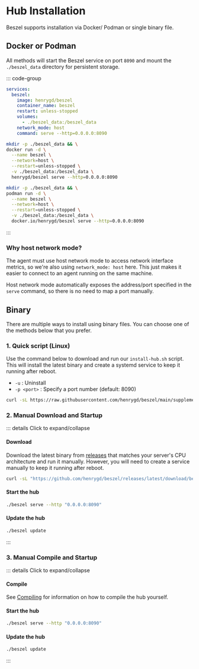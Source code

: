 # Hub Installation

Beszel supports installation via Docker/ Podman or single binary file.

## Docker or Podman

All methods will start the Beszel service on port `8090` and mount the `./beszel_data` directory for persistent storage.

::: code-group

```yaml [docker-compose.yml]
services:
  beszel:
    image: henrygd/beszel
    container_name: beszel
    restart: unless-stopped
    volumes:
      - ./beszel_data:/beszel_data
    network_mode: host
    command: serve --http=0.0.0.0:8090
```

```bash [docker run]
mkdir -p ./beszel_data && \
docker run -d \
  --name beszel \
  --network=host \
  --restart=unless-stopped \
  -v ./beszel_data:/beszel_data \
  henrygd/beszel serve --http=0.0.0.0:8090
```

```bash [podman run]
mkdir -p ./beszel_data && \
podman run -d \
  --name beszel \
  --network=host \
  --restart=unless-stopped \
  -v ./beszel_data:/beszel_data \
  docker.io/henrygd/beszel serve --http=0.0.0.0:8090
```

:::

### Why host network mode?

The agent must use host network mode to access network interface metrics, so we're also using `network_mode: host` here. This just makes it easier to connect to an agent running on the same machine.

Host network mode automatically exposes the address/port specified in the `serve` command, so there is no need to map a port manually.

## Binary

There are multiple ways to install using binary files. You can choose one of the methods below that you prefer.

### 1. Quick script (Linux)

Use the command below to download and run our `install-hub.sh` script. This will install the latest binary and create a systemd service to keep it running after reboot.

- `-u` : Uninstall
- `-p <port>` : Specify a port number (default: 8090)

```bash
curl -sL https://raw.githubusercontent.com/henrygd/beszel/main/supplemental/scripts/install-hub.sh -o install-hub.sh && chmod +x install-hub.sh && ./install-hub.sh
```

### 2. Manual Download and Startup

::: details Click to expand/collapse

#### Download

Download the latest binary from [releases](https://github.com/henrygd/beszel/releases) that matches your server's CPU architecture and run it manually. However, you will need to create a service manually to keep it running after reboot.

```bash
curl -sL "https://github.com/henrygd/beszel/releases/latest/download/beszel_$(uname -s)_$(uname -m | sed 's/x86_64/amd64/' | sed 's/armv7l/arm/' | sed 's/aarch64/arm64/').tar.gz" | tar -xz -O beszel | tee ./beszel >/dev/null && chmod +x beszel
```

#### Start the hub

```bash
./beszel serve --http "0.0.0.0:8090"
```

#### Update the hub

```bash
./beszel update
```

:::

### 3. Manual Compile and Startup

::: details Click to expand/collapse

#### Compile

See [Compiling](./compiling.md) for information on how to compile the hub yourself.

#### Start the hub

```bash
./beszel serve --http "0.0.0.0:8090"
```

#### Update the hub

```bash
./beszel update
```

:::
